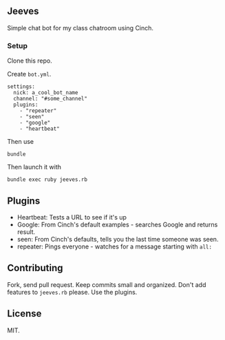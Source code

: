 ## Jeeves

Simple chat bot for my class chatroom using Cinch.

### Setup

Clone this repo.

Create `bot.yml`.

~~~
settings:
  nick: a_cool_bot_name
  channel: "#some_channel"
  plugins:
    - "repeater"
    - "seen"
    - "google"
    - "heartbeat"
~~~

Then use

`bundle`

Then launch it with

`bundle exec ruby jeeves.rb`

## Plugins

* Heartbeat:  Tests a URL to see if it's up
* Google: From Cinch's default examples - searches Google and returns result.
* seen: From Cinch's defaults, tells you the last time someone was seen.
* repeater: Pings everyone - watches for a message starting with `all:` 


## Contributing

Fork, send pull request. Keep commits small and organized. Don't add features
to `jeeves.rb` please. Use the plugins.
## License
MIT.


